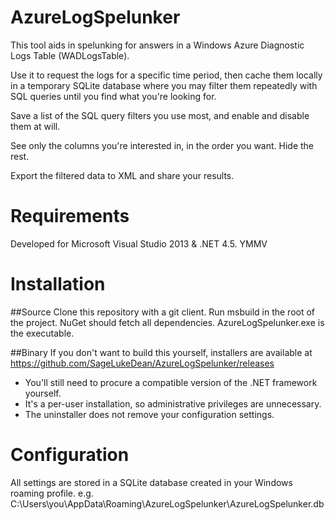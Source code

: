 AzureLogSpelunker
=================

This tool aids in spelunking for answers in a Windows Azure Diagnostic Logs Table (WADLogsTable).

Use it to request the logs for a specific time period, then cache them locally in
a temporary SQLite database where you may filter them repeatedly with SQL queries
until you find what you're looking for.

Save a list of the SQL query filters you use most, and enable and disable them
at will.

See only the columns you're interested in, in the order you want.  Hide the rest.

Export the filtered data to XML and share your results.

# Requirements

Developed for Microsoft Visual Studio 2013 & .NET 4.5.  YMMV

# Installation

##Source
Clone this repository with a git client.
Run msbuild in the root of the project.  NuGet should fetch all dependencies.
AzureLogSpelunker.exe is the executable.

##Binary
If you don't want to build this yourself, installers are available at
https://github.com/SageLukeDean/AzureLogSpelunker/releases
* You'll still need to procure a compatible version of the .NET framework yourself.
* It's a per-user installation, so administrative privileges are unnecessary.
* The uninstaller does not remove your configuration settings.

# Configuration

All settings are stored in a SQLite database created in your Windows roaming profile.
e.g. C:\Users\you\AppData\Roaming\AzureLogSpelunker\AzureLogSpelunker.db